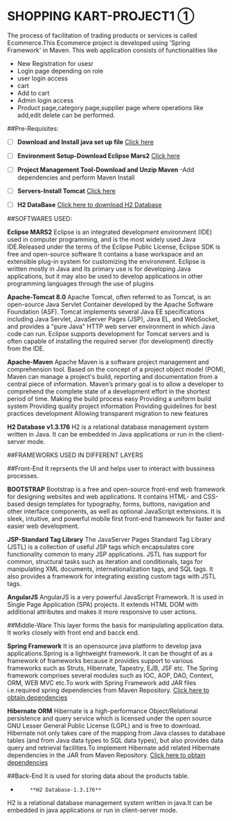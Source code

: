 # SHOPPING KART-PROJECT1 ①

The process of facilitation of trading products or services is called Ecommerce.This Ecommerce project is developed using 'Spring Framework' in Maven.
This web application consists of functionalities like
- New Registration for usesr
- Login page depending on role
- user login access
- cart
- Add to cart
- Admin login access
- Product page,category page,supplier page where operations like add,edit delete can be performed.

##Pre-Requisites:

- [ ] **Download and Install java set up file**   [Click here](http://www.oracle.com/technetwork/java/javase/downloads/jdk8-downloads-2133151.html)
- [ ] **Environment Setup-Download Eclipse Mars2**  [Click here](http://www.eclipse.org/downloads/eclipse-packages/index.php)
- [ ] **Project Management Tool-Download and Unzip Maven**
      -Add dependencies and perform Maven Install
- [ ] **Servers-Install Tomcat**  [Click here](https://tomcat.apache.org/download-70.cgi)
- [ ] **H2 DataBase**    [Click here to download H2 Database](http://www.h2database.com/h2-2014-04-05.zip)


##SOFTWARES USED:

 **Eclipse MARS2**
Eclipse is an integrated development environment (IDE) used in computer programming, and is the most widely used Java IDE.Released under the terms of the Eclipse Public License, Eclipse SDK is free and open-source software
It contains a base workspace and an extensible plug-in system for customizing the environment. 
Eclipse is written mostly in Java and its primary use is for developing Java applications, but it may also be used to develop applications in other programming languages through the use of plugins

**Apache-Tomcat 8.0**
Apache Tomcat, often referred to as Tomcat, is an open-source Java Servlet Container developed by the Apache Software Foundation (ASF). 
Tomcat implements several Java EE specifications including Java Servlet, JavaServer Pages (JSP), Java EL, and WebSocket, and provides a "pure Java" HTTP web server environment in which Java code can run.
Eclipse supports development for Tomcat servers and is often capable of installing the required server (for development) directly from the IDE.

**Apache-Maven**
Apache Maven is a software project management and comprehension tool. Based on the concept of a project object model (POM), Maven can manage a project's build, reporting and documentation from a central piece of information.
Maven’s primary goal is to allow a developer to comprehend the complete state of a development effort in the shortest period of time.
Making the build process easy
Providing a uniform build system
Providing quality project information
Providing guidelines for best practices development
Allowing transparent migration to new features

**H2 Database v1.3.176**
H2 is a relational database management system written in Java. It can be embedded in Java applications or run in the client-server mode.


##FRAMEWORKS USED IN DIFFERENT LAYERS

##Front-End
It reprsents the UI and helps user to interact with bussiness processes.
   
   **BOOTSTRAP**
Bootstrap is a free and open-source front-end web framework for designing websites and web applications. It contains HTML- and CSS-based design templates for typography, forms, buttons, navigation and other interface components, as well as optional JavaScript extensions.
It is sleek, intuitive, and powerful mobile first front-end framework for faster and easier web development.

   **JSP-Standard Tag Library**
The JavaServer Pages Standard Tag Library (JSTL) is a collection of useful JSP tags which encapsulates core functionality common to many JSP applications.
JSTL has support for common, structural tasks such as iteration and conditionals, tags for manipulating XML documents, internationalization tags, and SQL tags. It also provides a framework for integrating existing custom tags with JSTL tags.

   **AngularJS**
AngularJS is a very powerful JavaScript Framework. It is used in Single Page Application (SPA) projects. It extends HTML DOM with additional attributes and makes it more responsive to user actions.

##Middle-Ware
This layer forms the basis for manipulating application data. It works closely with front end and bacck end.
 
  **Spring Framework**
It is an opensource java platform to develop java applications.Spring is a lightweight framework. It can be thought of as a framework of frameworks because it provides support to various frameworks such as Struts, Hibernate, Tapestry, EJB, JSF etc.
The Spring framework comprises several modules such as IOC, AOP, DAO, Context, ORM, WEB MVC etc.To work with Spring Framework add JAR files i.e.required spring dependencies from Maven Repository.
 [Click here to obtain dependencies](https://mvnrepository.com/artifact/org.springframework)

   **Hibernate ORM**
Hibernate is a high-performance Object/Relational persistence and query service which is licensed under the open source GNU Lesser General Public License (LGPL) and is free to download.
Hibernate not only takes care of the mapping from Java classes to database tables (and from Java data types to SQL data types), but also provides data query and retrieval facilities.To implement Hibernate add related Hibernate dependencies in the JAR from Maven Repository.
[Click here to obtain dependencies](https://mvnrepository.com/artifact/org.hibernate)


##Back-End
It is used for storing data about the products table.
-	      **H2 Database-1.3.176**
H2 is a relational database management system written in java.It can be embedded in java applications or run in client-server mode.
